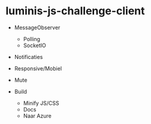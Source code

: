 luminis-js-challenge-client
===========================

- MessageObserver
	- Polling
	- SocketIO

- Notificaties

- Responsive/Mobiel

- Mute

- Build
	- Minify JS/CSS
	- Docs
	- Naar Azure
